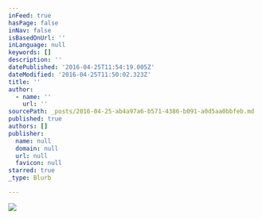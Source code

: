 ```yaml
---
inFeed: true
hasPage: false
inNav: false
isBasedOnUrl: ''
inLanguage: null
keywords: []
description: ''
datePublished: '2016-04-25T11:54:19.005Z'
dateModified: '2016-04-25T11:50:02.323Z'
title: ''
author:
  - name: ''
    url: ''
sourcePath: _posts/2016-04-25-ab4a97a6-b571-4386-b091-a0d5aa0bbfeb.md
published: true
authors: []
publisher:
  name: null
  domain: null
  url: null
  favicon: null
starred: true
_type: Blurb

---
```

![](https://s3-us-west-2.amazonaws.com/the-grid-img/p/223135220fa7cfaade568e41eab978ca68501e6d.jpg)
